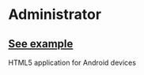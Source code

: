 # Administrator
## [See example](https://paulcodeman.github.io/android/administrator/index.html)
HTML5 application for Android devices
